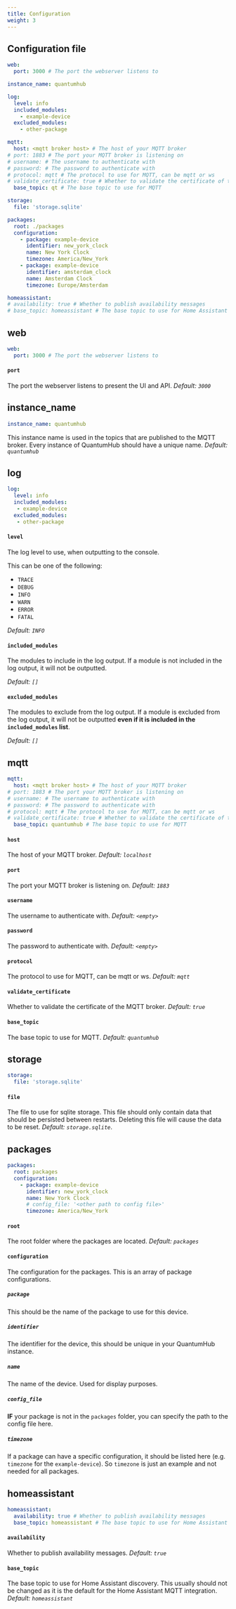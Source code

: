 ```yaml
---
title: Configuration
weight: 3
---
```


## Configuration file

```yaml
web:
  port: 3000 # The port the webserver listens to

instance_name: quantumhub

log:
  level: info
  included_modules:
    - example-device
  excluded_modules:
    - other-package

mqtt:
  host: <mqtt broker host> # The host of your MQTT broker
# port: 1883 # The port your MQTT broker is listening on
# username: # The username to authenticate with
# password: # The password to authenticate with
# protocol: mqtt # The protocol to use for MQTT, can be mqtt or ws
# validate_certificate: true # Whether to validate the certificate of the MQTT broker
  base_topic: qt # The base topic to use for MQTT

storage:
  file: 'storage.sqlite'

packages:
  root: ./packages
  configuration:
    - package: example-device
      identifier: new_york_clock
      name: New York Clock
      timezone: America/New_York
    - package: example-device
      identifier: amsterdam_clock
      name: Amsterdam Clock
      timezone: Europe/Amsterdam

homeassistant:
# availability: true # Whether to publish availability messages
# base_topic: homeassistant # The base topic to use for Home Assistant discovery

```

## web

```yaml
web:
  port: 3000 # The port the webserver listens to
```

#### `port`
The port the webserver listens to present the UI and API. *Default: `3000`*

## instance_name

```yaml
instance_name: quantumhub
```

This instance name is used in the topics that are published to the MQTT broker. Every instance of QuantumHub should have a unique name. *Default: `quantumhub`*

## log

```yaml
log:
  level: info
  included_modules:
   - example-device
  excluded_modules:
   - other-package  
```

#### `level`

The log level to use, when outputting to the console.

This can be one of the following:
- `TRACE`
- `DEBUG`
- `INFO`
- `WARN`
- `ERROR`
- `FATAL`

*Default: `INFO`*

#### `included_modules`

The modules to include in the log output. If a module is not included in the log output, it will not be outputted.

*Default: `[]`*

#### `excluded_modules`

The modules to exclude from the log output. If a module is excluded from the log output, it will not be outputted **even if it is included in the `included_modules` list**.

*Default: `[]`*

## mqtt

```yaml
mqtt:
  host: <mqtt broker host> # The host of your MQTT broker
# port: 1883 # The port your MQTT broker is listening on
# username: # The username to authenticate with
# password: # The password to authenticate with
# protocol: mqtt # The protocol to use for MQTT, can be mqtt or ws
# validate_certificate: true # Whether to validate the certificate of the MQTT broker
  base_topic: quantumhub # The base topic to use for MQTT
```

#### `host`
The host of your MQTT broker. *Default: `localhost`*

#### `port`
The port your MQTT broker is listening on. *Default: `1883`*

#### `username`
The username to authenticate with. *Default: `<empty>`*

#### `password`
The password to authenticate with. *Default: `<empty>`*

#### `protocol`
The protocol to use for MQTT, can be mqtt or ws. *Default: `mqtt`*

#### `validate_certificate`
Whether to validate the certificate of the MQTT broker. *Default: `true`*

#### `base_topic`
The base topic to use for MQTT. *Default: `quantumhub`*

## storage

```yaml
storage:
  file: 'storage.sqlite'
```

#### `file`
The file to use for sqlite storage. This file should only contain data that should be persisted between restarts. Deleting this file will cause the data to be reset. *Default: `storage.sqlite`*. 

## packages

```yaml
packages:
  root: packages
  configuration:
    - package: example-device
      identifier: new_york_clock
      name: New York Clock
      # config_file: '<other path to config file>'
      timezone: America/New_York
```      

#### `root`
The root folder where the packages are located. *Default: `packages`*

#### `configuration`
The configuration for the packages. This is an array of package configurations. 

##### `package`
This should be the name of the package to use for this device.

##### `identifier`
The identifier for the device, this should be unique in your QuantumHub instance.

##### `name`
The name of the device. Used for display purposes.

##### `config_file`
**IF** your package is not in the `packages` folder, you can specify the path to the config file here.

##### `timezone`
If a package can have a specific configuration, it should be listed here (e.g. `timezone` for the `example-device`). So `timezone` is just an example and not needed for all packages.

## homeassistant

```yaml
homeassistant:
  availability: true # Whether to publish availability messages
  base_topic: homeassistant # The base topic to use for Home Assistant discovery
```

#### `availability`
Whether to publish availability messages. *Default: `true`*

#### `base_topic`
The base topic to use for Home Assistant discovery. This usually should not be changed as it is the default for the Home Assistant MQTT integration. *Default: `homeassistant`*

